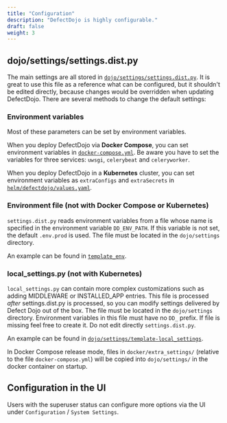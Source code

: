 ```yaml
---
title: "Configuration"
description: "DefectDojo is highly configurable."
draft: false
weight: 3
---
```


## dojo/settings/settings.dist.py

The main settings are all stored in [`dojo/settings/settings.dist.py`](https://github.com/DefectDojo/django-DefectDojo/blob/master/dojo/settings/settings.dist.py). It is great to use this file as a reference what can be configured, but it shouldn't be edited directly, because changes would be overridden when updating DefectDojo. There are several methods to change the default settings:

### Environment variables

Most of these parameters can be set by environment variables. 

When you deploy DefectDojo via **Docker Compose**, you can set environment variables in [`docker-compose.yml`](https://github.com/DefectDojo/django-DefectDojo/blob/master/docker-compose.yml). Be aware you have to set the variables for three services: `uwsgi`, `celerybeat` and `celeryworker`.

When you deploy DefectDojo in a **Kubernetes** cluster, you can set environment variables as `extraConfigs` and `extraSecrets` in [`helm/defectdojo/values.yaml`](https://github.com/DefectDojo/django-DefectDojo/blob/master/helm/defectdojo/values.yaml).

### Environment file (not with Docker Compose or Kubernetes)

`settings.dist.py` reads environment variables from a file whose name is specified in the environment variable `DD_ENV_PATH`. If this variable is not set, the default `.env.prod` is used. The file must be located in the `dojo/settings` directory.

An example can be found in [`template_env`](https://github.com/DefectDojo/django-DefectDojo/blob/master/dojo/settings/template-env).

### local_settings.py (not with Kubernetes)

`local_settings.py` can contain more complex customizations such as adding MIDDLEWARE or INSTALLED_APP entries.
This file is processed *after* settings.dist.py is processed, so you can modify settings delivered by Defect Dojo out of the box.
 The file must be located in the `dojo/settings` directory. Environment variables in this file must have no `DD_` prefix.
If file is missing feel free to create it. Do not edit directly `settings.dist.py`.

An example can be found in [`dojo/settings/template-local_settings`](https://github.com/DefectDojo/django-DefectDojo/blob/master/dojo/settings/template-local_settings).

In Docker Compose release mode, files in `docker/extra_settings/` (relative to the file `docker-compose.yml`) will be copied into `dojo/settings/` in the docker container on startup.

## Configuration in the UI

Users with the superuser status can configure more options via the UI under `Configuration` / `System Settings`. 
